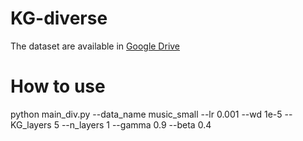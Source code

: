 # KG-diverse
The dataset are available in [Google Drive](https://drive.google.com/drive/folders/12YF4oP17rz0GtCYwCer8smfQeGtsAQSp?usp=sharing)


# How to use
python main_div.py --data_name music_small --lr 0.001 --wd 1e-5 --KG_layers 5 --n_layers 1 --gamma 0.9 --beta 0.4
